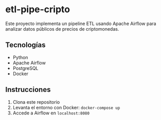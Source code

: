# etl-pipe-cripto
Este proyecto implementa un pipeline ETL usando Apache Airflow para analizar datos públicos de precios de criptomonedas.

## Tecnologías
- Python
- Apache Airflow
- PostgreSQL
- Docker

## Instrucciones
1. Clona este repositorio
2. Levanta el entorno con Docker: `docker-compose up`
3. Accede a Airflow en `localhost:8080`
